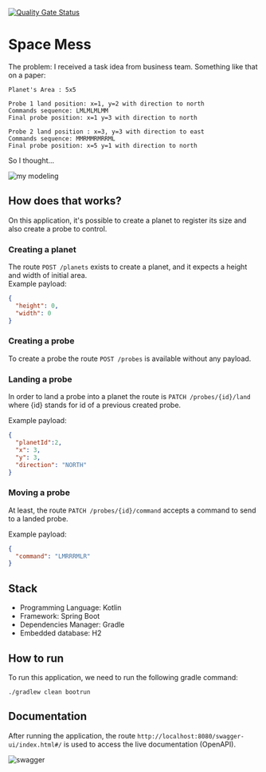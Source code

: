 [![Quality Gate Status](https://sonarcloud.io/api/project_badges/measure?project=GabrieRabelo_space-mess&metric=alert_status)](https://sonarcloud.io/summary/new_code?id=GabrieRabelo_space-mess)

# Space Mess

The problem:
I received a task idea from business team. Something like that on a paper:

```
Planet's Area : 5x5

Probe 1 land position: x=1, y=2 with direction to north
Commands sequence: LMLMLMLMM
Final probe position: x=1 y=3 with direction to north

Probe 2 land position : x=3, y=3 with direction to east
Commands sequence: MMRMMRMRRML
Final probe position: x=5 y=1 with direction to north
```

So I thought...

![my modeling](https://i.imgur.com/vrNUELR.png)

## How does that works?

On this application, it's possible to create a planet to register its size and also create a 
probe to control.

### Creating a planet
The route `POST /planets` exists to create a planet, and it expects a height and width of initial area.\
Example payload:
```json
{
  "height": 0,
  "width": 0
}
```

### Creating a probe
To create a probe the route `POST /probes` is available without any payload.

### Landing a probe
In order to land a probe into a planet the route is `PATCH /probes/{id}/land` where {id} stands for id of a previous created probe.

Example payload:
```json
{
  "planetId":2,
  "x": 3,
  "y": 3,
  "direction": "NORTH"
}
```

### Moving a probe
At least, the route `PATCH /probes/{id}/command` accepts a command to send to a landed probe.

Example payload:
```json
{
  "command": "LMRRRMLR"
}
```

## Stack

* Programming Language: Kotlin
* Framework: Spring Boot
* Dependencies Manager: Gradle
* Embedded database: H2 

## How to run

To run this application, we need to run the following gradle command:

`./gradlew clean bootrun`

## Documentation
After running the application, the route 
`http://localhost:8080/swagger-ui/index.html#/` is used to access the live documentation (OpenAPI).

![swagger](https://i.imgur.com/0FHdnyj.png)